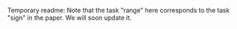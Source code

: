 Temporary readme: Note that the task "range" here corresponds to the task "sign" in the paper. We will soon update it.
